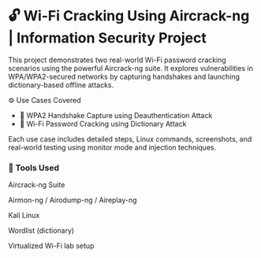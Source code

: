 # 🔓 Wi-Fi Cracking Using Aircrack-ng | Information Security Project
This project demonstrates two real-world Wi-Fi password cracking scenarios using the powerful Aircrack-ng suite. It explores vulnerabilities in WPA/WPA2-secured networks by capturing handshakes and launching dictionary-based offline attacks.

⚙️ Use Cases Covered
- 📶 WPA2 Handshake Capture using Deauthentication Attack
- 📡 Wi-Fi Password Cracking using Dictionary Attack

Each use case includes detailed steps, Linux commands, screenshots, and real-world testing using monitor mode and injection techniques.


### 🧠 Tools Used
Aircrack-ng Suite

Airmon-ng / Airodump-ng / Aireplay-ng

Kali Linux

Wordlist (dictionary)

Virtualized Wi-Fi lab setup
